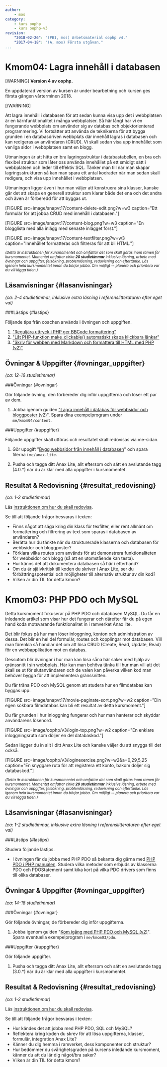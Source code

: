 ```yaml
---
author:
    - mos
category:
    - kurs oophp
    - kurs oophp-v3
revision:
    "2018-02-26": "(PB1, mos) Arbetsmaterial oophp v4."
    "2017-04-18": "(A, mos) Första utgåvan."
...
```

Kmom04: Lagra innehåll i databasen <!-- 03 PHP PDO och MySQL -->
==================================

[WARNING]
**Version 4 av oophp.**

En uppdaterad version av kursen är under bearbetning och kursen ges första gången vårterminen 2018.

[/WARNING]

<!--
Du bekantar dig med begrepp som interface och traits.
Inloggning till webbplats?
Embryo till eshop sql?

Om testning?
Funktionstestning?
Enklare sådan, typ curl?
Testa mot 100-spelet, inuti ramverket.
mockup
prepare testcase, prepare testclass, make mockobject.
Test a trait, interface, abstract class?
Enklare funktionstester.


Gör även enhetstestning på tärningsspelet?

Integrera "Gissa mitt nummer" med ramverkets klasser".
    * redirect
    * egen Game-klass
    * ej direkt access till GET, POST, SESSION

Låt stud integrera sitt eget spel med ramverkets klasser.

Inför enhetstestning, visa genom spelet "Gissa mitt nummer" och låt studenten skapa enhetstester till sitt egna spel.

Guide abstract methods, classes, final interface, trait

-->



Att lagra innehåll i databasen för att sedan kunna visa upp det i webbplatsen är en kärnfunktionalitet i många webbplatser. Så här långt har vi en fungerande webbplats om använder sig av databas och objektorienterad programmering. Vi fortsätter att använda de teknikerna för att bygga grunden i en databasdriven webbplats där innehåll lagras i databasen och kan redigeras av användaren (CRUD). Vi skall sedan visa upp innehållet som vanliga sidor i webbplatsen samt en blogg.

Utmaningen är att hitta en bra lagringsstruktur i databastabellen, en bra och flexibel struktur som låter oss använda innehållet på ett smidigt sätt i webbplatsen och leder till effektiv SQL. Tänker man till när man skapar lagringsstrukturen så kan man spara ett antal kodrader när man sedan skall redigera, och visa upp innehållet i webbplatsen.

Utmaningen ligger även i hur man väljer att konstruera sina klasser, kanske går det att skapa en generell struktur som klarar både det ena och det andra och även är förberedd för att byggas ut.

<!--
Visa hur markdown formattering, bbcode.
anax/textfilter
-->

[FIGURE src=image/snapvt17/content-delete-edit.png?w=w3 caption="Ett formulär för att jobba CRUD med innehåll i databasen."]

[FIGURE src=image/snapvt17/content-blog.png?w=w3 caption="En blogglista med alla inlägg med senaste inlägget först."]

[FIGURE src=image/snapvt17/content-textfilter.png?w=w3 caption="Innehållet formatteras och filtreras för att bli HTML."]

<small><i>(Detta är instruktionen för kursmomentet och omfattar det som skall göras inom ramen för kursmomentet. Momentet omfattar cirka **20 studietimmar** inklusive läsning, arbete med övningar och uppgifter, felsökning, problemlösning, redovisning och eftertanke. Läs igenom hela kursmomentet innan du börjar jobba. Om möjligt -- planera och prioritera var du vill lägga tiden.)</i></small>

<!--stop-->





Läsanvisningar  {#lasanvisningar}
---------------------------------

*(ca: 2-4 studietimmar, inklusive extra läsning i referenslitteraturen efter eget val)*



<!--
###Artiklar {#artiklar}

Läs följande artiklar.

-->


###Lästips {#lastips}

Följande tips från coachen används i övningen och uppgiften.

1. ["Reguljära uttryck i PHP ger BBCode formattering"](coachen/reguljara-uttryck-i-php-ger-bbcode-formattering)
1. ["Låt PHP-funktion make_clickable() automatiskt skapa klickbara länkar"](coachen/lat-php-funktion-make-clickable-automatiskt-skapa-klickbara-lankar)
1. ["Skriv för webben med Markdown och formattera till HTML med PHP (v2)"](coachen/skriv-for-webben-med-markdown-och-formattera-till-html-med-php-v2)



Övningar & Uppgifter  {#ovningar_uppgifter}
-------------------------------------------

*(ca: 12-16 studietimmar)*


###Övningar {#ovningar}

Gör följande övning, den förbereder dig inför uppgifterna och löser ett par av dem.

1. Jobba igenom guiden ["Lagra innehåll i databas för webbsidor och bloggposter (v2)"](kunskap/lagra-innehall-i-databas-for-webbsidor-och-bloggposter-v2). Spara dina exempelprogram under `me/kmom04/content`.



###Uppgifter {#uppgifter}

Följande uppgifter skall utföras och resultatet skall redovisas via me-sidan.

1. Gör uppgift "[Bygg webbsidor från innehåll i databasen](uppgift/bygg-webbsidor-fran-innehall-i-databasen)" och spara filerna i `me/anax-lite`. <!-- Gör egen WordPress med page, posts -->

1. Pusha och tagga ditt Anax Lite, allt eftersom och sätt en avslutande tagg (4.0.\*) när du är klar med alla uppgifter i kursmomentet.

<!--
1. Gör uppgiften "[Skapa en klass för textfiltrering och formattering](uppgift/skapa-en-klass-for-textfiltrering-och-formattering)". Den färdiga klassen integrerar du i `me/anax-lite`. Vill du testa och utveckla i en separat katalog så använder du `me/kmom04/textfilter`.

1. Gör uppgiften "[Dokumentera din ER-modell med Reverse Engineering](uppgift/dokumentera-din-er-modell-med-reverse-engineering)". Spara resultatet i `me/kmom04/er1`.
-->



<!--
Gör följande extrauppgifter om du har tid, lust eller ambition.

1. Anax Flat File.

-->



Resultat & Redovisning  {#resultat_redovisning}
-----------------------------------------------

*(ca: 1-2 studietimmar)*

Läs [instruktionen om hur du skall redovisa](./../redovisa).

Se till att följande frågor besvaras i texten:

* Finns något att säga kring din klass för texfilter, eller rent allmänt om formattering och filtrering av text som sparas i databasen av användaren?
* Berätta hur du tänkte när du strukturerade klasserna och databasen för webbsidor och bloggposter?
* Förklara vilka routes som används för att demonstrera funktionaliteten för webbsidor och blogg (så att en utomstående kan testa).
* Hur känns det att dokumentera databasen så här i efterhand?
* Om du är självkritisk till koden du skriver i Anax Lite, ser du förbättringspotential och möjligheter till alternativ struktur av din kod?
* Vilken är din TIL för detta kmom?




Kmom03: PHP PDO och MySQL
==================================

Detta kursmoment fokuserar på PHP PDO och databasen MySQL. Du får en inledande artikel som visar hur det fungerar och därefter får du på egen hand koda motsvarande funktionalitet in i ramverket Anax lite.

Det blir fokus på hur man löser inloggning, konton och administration av dessa. Det blir en hel del formulär, routes och kopplingar mot databasen. Vill man förenkla så handlar det om att lösa CRUD (Create, Read, Update, Read) för en webbapplikation mot en databas.

Dessutom blir övningar i hur man kan lösa såna här saker med hjälp av gränssnitt i sin webbplats. Här kan man behöva tänka till hur man vill att det skall se ut för slutanvändaren och de valen kan påverka vilken kod man behöver bygga för att implementera gränssnitten.

Du får träna PDO och MySQL genom att studera hur en filmdatabas kan byggas upp.

[FIGURE src=image/snapvt17/movie-paginate-sort.png?w=w2 caption="Din egen sökbara filmdatabas kan bli ett resultat av detta kursmoment."]

Du får grunden i hur inloggning fungerar och hur man hanterar och skyddar användarens lösenord.

[FIGURE src=image/oophp/v3/login-top.png?w=w2 caption="En enklare inloggningsruta som döljer en del databaskod."]

Sedan lägger du in allt i ditt Anax Lite och kanske väljer du att snygga till det också.

[FIGURE src=image/oophp/v3/loginexercise.png?w=w2&a=0,29,5,25 caption="En snyggare ruta för att registrera ett konto, bakom döljer sig databaskod."]

<!--
Använd anax/database som wrapper, visa hur den används via coachen.

Login som mindre exempel? Hur kryptera lösenordet?
Eshop som/med användaredelen.
-->


<small><i>(Detta är instruktionen för kursmomentet och omfattar det som skall göras inom ramen för kursmomentet. Momentet omfattar cirka **20 studietimmar** inklusive läsning, arbete med övningar och uppgifter, felsökning, problemlösning, redovisning och eftertanke. Läs igenom hela kursmomentet innan du börjar jobba. Om möjligt -- planera och prioritera var du vill lägga tiden.)</i></small>




Läsanvisningar  {#lasanvisningar}
---------------------------------

*(ca: 1-2 studietimmar, inklusive extra läsning i referenslitteraturen efter eget val)*



###Lästips {#lastips}

Studera följande lästips.

* I övningen får du jobba med PHP PDO så bekanta dig gärna med [PHP PDO i PHP manualen](http://php.net/manual/en/book.pdo.php). Studera vilka metoder som erbjuds av klasserna PDO och PDOStatement samt kika kort på vilka PDO drivers som finns till olika databaser. 



Övningar & Uppgifter  {#ovningar_uppgifter}
-------------------------------------------

*(ca: 14-18 studietimmar)*


###Övningar {#ovningar}

Gör följande övningar, de förbereder dig inför uppgifterna.

1. Jobba igenom guiden "[Kom igång med PHP PDO och MySQL (v2)](kunskap/kom-igang-med-php-pdo-och-mysql-v2)". Spara eventuella exempelprogram i `me/kmom03/pdo`.

<!--
1. Jobba igenom artikeln "[Logga in med sessioner och cookies](kunskap/sessioner-cookies-login)". Spara eventuella exempelprogram i `me/kmom03/login`. Ett bra tips är att göra ditt egna lilla testprogram för att kolla hur inloggningen kan/skall fungera.
-->



###Uppgifter {#uppgifter}

Gör följande uppgifter.

1. Pusha och tagga ditt Anax Lite, allt eftersom och sätt en avslutande tagg (3.0.\*) när du är klar med alla uppgifter i kursmomentet.

<!--
Visa filmer via annan vy än bara tabell.

1. Gör uppgiften "[Inloggning till Anax Lite](uppgift/inloggning-till-anax-lite)". Spara dina filer under `me/anax-lite`.

1. Gör uppgiften ["Admin gränssnitt för hantering av användare och konton"](uppgift/admin-granssnitt-for-hantering-av-anvandare-och-konton). Dina filer skall sparas under `me/anax-lite`.
-->



Resultat & Redovisning  {#resultat_redovisning}
-----------------------------------------------

*(ca: 1-2 studietimmar)*

Läs [instruktionen om hur du skall redovisa](./../redovisa).

Se till att följande frågor besvaras i texten:

* Hur kändes det att jobba med PHP PDO, SQL och MySQL?
* Reflektera kring koden du skrev för att lösa uppgifterna, klasser, formulär, integration Anax Lite?
* Känner du dig hemma i ramverket, dess komponenter och struktur?
* Hur bedömmer du svårighetsgraden på kursens inledande kursmoment, känner du att du lär dig något/bra saker?
* Vilken är din TIL för detta kmom?
